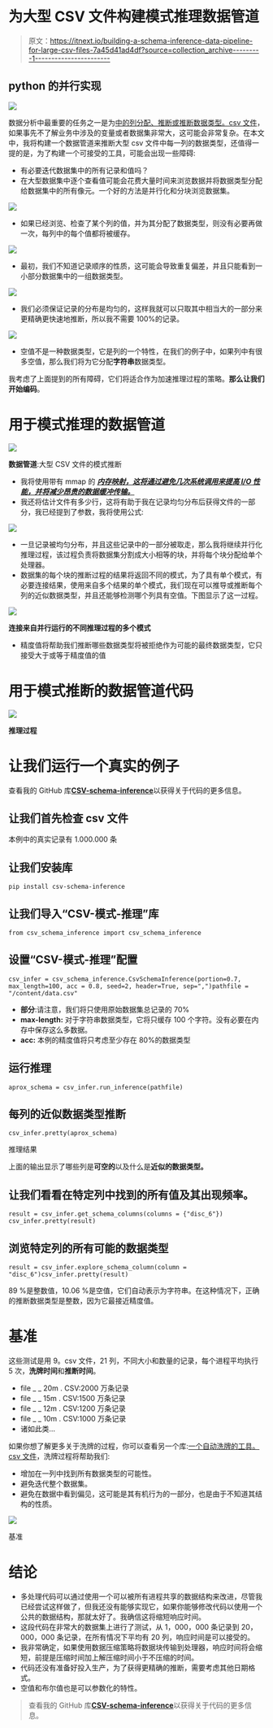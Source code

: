 # 为大型 CSV 文件构建模式推理数据管道

> 原文：<https://itnext.io/building-a-schema-inference-data-pipeline-for-large-csv-files-7a45d41ad4df?source=collection_archive---------1----------------------->

## **python 的并行实现**

![](img/eb2477f48a6cb3db14324d2740b8c456.png)

数据分析中最重要的任务之一是为[中的列分配、推断或推断数据类型。csv 文件](https://en.wikipedia.org/wiki/Comma-separated_values)，如果事先不了解业务中涉及的变量或者数据集非常大，这可能会非常复杂。在本文中，我将构建一个数据管道来推断大型 csv 文件中每一列的数据类型，还值得一提的是，为了构建一个可接受的工具，可能会出现一些障碍:

*   有必要迭代数据集中的所有记录和值吗？
*   在大型数据集中逐个查看值可能会花费大量时间来浏览数据并将数据类型分配给数据集中的所有像元。一个好的方法是并行化和分块浏览数据集。

![](img/c73c18ce66df8f22035d6d912d477302.png)

*   如果已经浏览、检查了某个列的值，并为其分配了数据类型，则没有必要再做一次，每列中的每个值都将被缓存。

![](img/72abf54e440b15bc4b444ce5e99654e8.png)

*   最初，我们不知道记录顺序的性质，这可能会导致重复偏差，并且只能看到一小部分数据集中的一组数据类型。

![](img/890584f01b3623b3dc189d5c864d4ebd.png)

*   我们必须保证记录的分布是均匀的，这样我就可以只取其中相当大的一部分来更精确更快速地推断，所以我不需要 100%的记录。

![](img/e03b388a683b37361301a6f4a12f3693.png)

*   空值不是一种数据类型，它是列的一个特性，在我们的例子中，如果列中有很多空值，那么我们将为它分配**字符串**数据类型。

我考虑了上面提到的所有障碍，它们将适合作为加速推理过程的策略。**那么让我们开始编码**。

# 用于模式推理的数据管道

![](img/64cfb7d2cc010702d691a18efbc61253.png)

**数据管道**:大型 CSV 文件的模式推断

*   我将使用带有 mmap 的 [***内存映射，这将通过避免几次系统调用来提高 I/O 性能，并将减少昂贵的数据缓冲传输。***](https://realpython.com/python-mmap/)
*   我还将估计文件有多少行，这将有助于我在记录均匀分布后获得文件的一部分，我已经提到了参数，我将使用公式:

![](img/0c4c2b4ab74b66b013fa874120104cea.png)

*   一旦记录被均匀分布，并且这些记录中的一部分被取走，那么我将继续并行化推理过程，该过程负责将数据集分割成大小相等的块，并将每个块分配给单个处理器。
*   数据集的每个块的推断过程的结果将返回不同的模式，为了具有单个模式，有必要连接结果，使用来自多个结果的单个模式，我们现在可以推导或推断每个列的近似数据类型，并且还能够检测哪个列具有空值。下图显示了这一过程。

![](img/dc835b52fcb710dad4f6325595046989.png)

**连接来自并行运行的不同推理过程的多个模式**

*   精度值将帮助我们推断哪些数据类型将被拒绝作为可能的最终数据类型，它只接受大于或等于精度值的值

# 用于模式推断的数据管道代码

![](img/5e0b26b68fd9101316be2bec9bb24615.png)

**推理过程**

# 让我们运行一个真实的例子

查看我的 GitHub 库[**CSV-schema-inference**](https://github.com/Wittline/csv-schema-inference)以获得关于代码的更多信息。

## 让我们首先检查 csv 文件

本例中的真实记录有 1.000.000 条

## 让我们安装库

```
pip install csv-schema-inference
```

## 让我们导入“CSV-模式-推理”库

```
from csv_schema_inference import csv_schema_inference
```

## **设置“CSV-模式-推理”配置**

```
csv_infer = csv_schema_inference.CsvSchemaInference(portion=0.7, max_length=100, acc = 0.8, seed=2, header=True, sep=",")pathfile = "/content/data.csv"
```

*   **部分**:请注意，我们将只使用原始数据集总记录的 70%
*   **max-length:** 对于字符串数据类型，它将只缓存 100 个字符。没有必要在内存中保存这么多数据。
*   **acc:** 本例的精度值将只考虑至少存在 80%的数据类型

## 运行推理

```
aprox_schema = csv_infer.run_inference(pathfile)
```

## 每列的近似数据类型推断

```
csv_infer.pretty(aprox_schema)
```

推理结果

上面的输出显示了哪些列是**可空的**以及什么是**近似的数据类型。**

## 让我们看看在特定列中找到的所有值及其出现频率。

```
result = csv_infer.get_schema_columns(columns = {"disc_6"})
csv_infer.pretty(result)
```

## 浏览特定列的所有可能的数据类型

```
result = csv_infer.explore_schema_column(column = "disc_6")csv_infer.pretty(result)
```

89 %是整数值，10.06 %是空值，它们自动表示为字符串。在这种情况下，正确的推断数据类型是整数，因为它最接近精度值。

# **基准**

这些测试是用 9。csv 文件，21 列，不同大小和数量的记录，每个进程平均执行 5 次，**洗牌时间**和**推断时间**。

*   file _ _ 20m . CSV:2000 万条记录
*   file _ _ 15m . CSV:1500 万条记录
*   file _ _ 12m . CSV:1200 万条记录
*   file _ _ 10m . CSV:1000 万条记录
*   诸如此类…

如果你想了解更多关于洗牌的过程，你可以查看另一个库:[一个自动洗牌的工具。csv 文件](https://github.com/Wittline/csv-shuffler)，洗牌过程将帮助我们:

*   增加在一列中找到所有数据类型的可能性。
*   避免迭代整个数据集。
*   避免在数据中看到偏见，这可能是其有机行为的一部分，也是由于不知道其结构的性质。

![](img/e2b5ac3f23b6e490f2e51bd8a75f0797.png)

基准

# 结论

*   多处理代码可以通过使用一个可以被所有进程共享的数据结构来改进，尽管我已经尝试这样做了，但我还没有能够实现它，如果你能够修改代码以使用一个公共的数据结构，那就太好了。我确信这将缩短响应时间。
*   这段代码在非常大的数据集上进行了测试，从 1，000，000 条记录到 20，000，000 条记录，在所有情况下平均有 20 列，响应时间是可以接受的。
*   我非常确定，如果使用数据压缩策略将数据块传输到处理器，响应时间将会缩短，前提是压缩时间加上解压缩时间小于不压缩的时间。
*   代码还没有准备好投入生产，为了获得更精确的推断，需要考虑其他日期格式。
*   空值和布尔值也是可以参数化的特性。

> 查看我的 GitHub 库[**CSV-schema-inference**](https://github.com/Wittline/csv-schema-inference)以获得关于代码的更多信息。